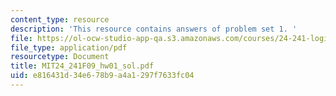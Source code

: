```yaml
---
content_type: resource
description: 'This resource contains answers of problem set 1. '
file: https://ol-ocw-studio-app-qa.s3.amazonaws.com/courses/24-241-logic-i-fall-2009/e816431d34e678b9a4a1297f7633fc04_MIT24_241F09_hw01_sol.pdf
file_type: application/pdf
resourcetype: Document
title: MIT24_241F09_hw01_sol.pdf
uid: e816431d-34e6-78b9-a4a1-297f7633fc04
---
```

